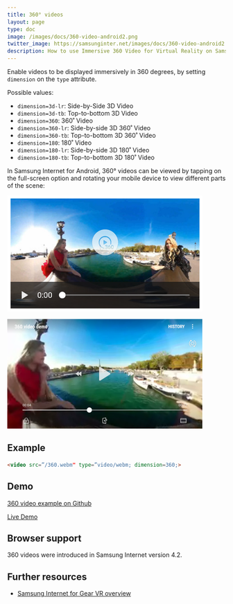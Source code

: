 ```yaml
---
title: 360° videos
layout: page
type: doc
image: /images/docs/360-video-android2.png
twitter_image: https://samsunginter.net/images/docs/360-video-android2.png
description: How to use Immersive 360 Video for Virtual Reality on Samsung Internet and Samsung Internet for GearVR.
---
```

Enable videos to be displayed immersively in 360 degrees, by setting `dimension`
on the `type` attribute.

Possible values:

* `dimension=3d-lr`: Side-by-Side 3D Video
* `dimension=3d-tb`: Top-to-bottom 3D Video
* `dimension=360`: 360˚ Video
* `dimension=360-lr`: Side-by-side 3D 360˚ Video
* `dimension=360-tb`: Top-to-bottom 3D 360˚ Video
* `dimension=180`: 180˚ Video
* `dimension=180-lr`: Side-by-side 3D 180˚ Video
* `dimension=180-tb`: Top-to-bottom 3D 180˚ Video

In Samsung Internet for Android, 360° videos can be viewed by tapping on the full-screen option
and rotating your mobile device to view different parts of the scene:

![360° video option displayed in Samsung Internet for Android](/images/docs/360-video-android1.png)

![360° video viewed in Samsung Internet for Android](/images/docs/360-video-android2.png)


## Example

```html
<video src=”/360.webm" type=”video/webm; dimension=360;>
```

## Demo

[360 video example on Github](https://github.com/SamsungInternet/examples/tree/master/360-video)

[Live Demo](https://samsunginter.net/examples/360-video/)

## Browser support

360 videos were introduced in Samsung Internet version 4.2.

## Further resources

* [Samsung Internet for Gear VR overview](http://developer.samsung.com/internet#gearvr-overview)
